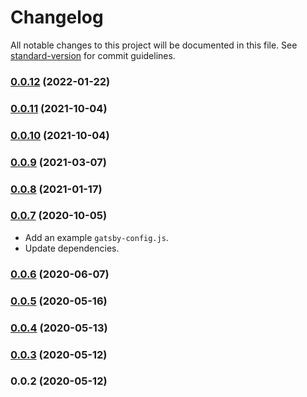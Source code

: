 # Changelog

All notable changes to this project will be documented in this file. See [standard-version](https://github.com/conventional-changelog/standard-version) for commit guidelines.

### [0.0.12](https://github.com/artchen/gatsby-plugin-azure-search/compare/v0.0.11...v0.0.12) (2022-01-22)

### [0.0.11](https://github.com/artchen/gatsby-plugin-azure-search/compare/v0.0.9...v0.0.11) (2021-10-04)

### [0.0.10](https://github.com/artchen/gatsby-plugin-azure-search/compare/v0.0.9...v0.0.10) (2021-10-04)

### [0.0.9](https://github.com/artchen/gatsby-plugin-azure-search/compare/v0.0.8...v0.0.9) (2021-03-07)

### [0.0.8](https://github.com/artchen/gatsby-plugin-azure-search/compare/v0.0.7...v0.0.8) (2021-01-17)

### [0.0.7](https://github.com/artchen/gatsby-plugin-azure-search/compare/v0.0.6...v0.0.7) (2020-10-05)

- Add an example `gatsby-config.js`.
- Update dependencies.

### [0.0.6](https://github.com/artchen/gatsby-plugin-azure-search/compare/v0.0.5...v0.0.6) (2020-06-07)

### [0.0.5](https://github.com/artchen/gatsby-plugin-azure-search/compare/v0.0.4...v0.0.5) (2020-05-16)

### [0.0.4](https://github.com/artchen/gatsby-plugin-azure-search/compare/v0.0.3...v0.0.4) (2020-05-13)

### [0.0.3](https://github.com/artchen/gatsby-plugin-azure-search/compare/v0.0.2...v0.0.3) (2020-05-12)

### 0.0.2 (2020-05-12)
